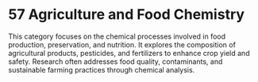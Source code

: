 # 57 Agriculture and Food Chemistry
This category focuses on the chemical processes involved in food production, preservation, and nutrition. It explores the composition of agricultural products, pesticides, and fertilizers to enhance crop yield and safety. Research often addresses food quality, contaminants, and sustainable farming practices through chemical analysis.
